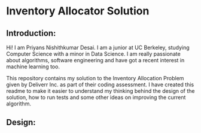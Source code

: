 

# Inventory Allocator Solution

## Introduction:
Hi! I am Priyans Nishithkumar Desai. I am a junior at UC Berkeley, studying Computer Science with a minor in Data Science. I am really passionate about algorithms, software engineering and have got a recent interest in machine learning too. 

This repository contains my solution to the Inventory Allocation Problem given by Deliverr Inc. as part of their coding assessment. I have created this readme to make it easier to understand my thinking behind the design of the solution, how to run tests and some other ideas on improving the current algorithm. 

## Design:
